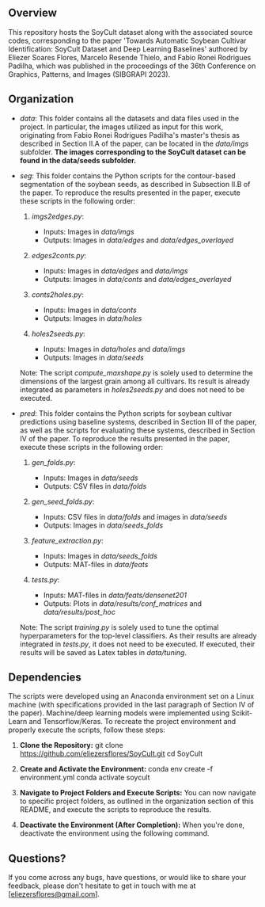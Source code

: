 ## Overview

This repository hosts the SoyCult dataset along with the associated source codes, corresponding to the paper 'Towards Automatic Soybean Cultivar Identification: SoyCult Dataset and Deep Learning Baselines' authored by Eliezer Soares Flores, Marcelo Resende Thielo, and Fabio Ronei Rodrigues Padilha, which was published in the proceedings of the 36th Conference on Graphics, Patterns, and Images (SIBGRAPI 2023).

## Organization

- *data*: This folder contains all the datasets and data files used in the project. In particular, the images utilized as input for this work, originating from Fabio Ronei Rodrigues Padilha's master's thesis as described in Section II.A of the paper, can be located in the *data/imgs* subfolder. **The images corresponding to the SoyCult dataset can be found in the data/seeds subfolder.**

- *seg*: This folder contains the Python scripts for the contour-based segmentation of the soybean seeds, as described in Subsection II.B of the paper. To reproduce the results presented in the paper, execute these scripts in the following order:

  1. *imgs2edges.py*:
     - Inputs: Images in *data/imgs*
     - Outputs: Images in *data/edges* and *data/edges_overlayed*

  2. *edges2conts.py*:
     - Inputs: Images in *data/edges* and *data/imgs*
     - Outputs: Images in *data/conts* and *data/edges_overlayed*

  3. *conts2holes.py*:
     - Inputs: Images in *data/conts*
     - Outputs: Images in *data/holes*

  4. *holes2seeds.py*:
     - Inputs: Images in *data/holes* and *data/imgs*
     - Outputs: Images in *data/seeds*

  Note: The script *compute_maxshape.py* is solely used to determine the dimensions of the largest grain among all cultivars. Its result is already integrated as parameters in *holes2seeds.py* and does not need to be executed.

- *pred*: This folder contains the Python scripts for soybean cultivar predictions using baseline systems, described in Section III of the paper, as well as the scripts for evaluating these systems, described in Section IV of the paper. To reproduce the results presented in the paper, execute these scripts in the following order:

  1. *gen_folds.py*:
     - Inputs: Images in *data/seeds*
     - Outputs: CSV files in *data/folds*
     
  2. *gen_seed_folds.py*:
     - Inputs: CSV files in *data/folds* and images in *data/seeds*
     - Outputs: Images in *data/seeds_folds*
     
  3. *feature_extraction.py*:
     - Inputs: Images in *data/seeds_folds*
     - Outputs: MAT-files in *data/feats*
          
  4. *tests.py*:
     - Inputs: MAT-files in *data/feats/densenet201*
     - Outputs: Plots in *data/results/conf_matrices* and *data/results/post_hoc*
     
  Note: The script *training.py* is solely used to tune the optimal hyperparameters for the top-level classifiers. As their results are already integrated in *tests.py*, it does not need to be executed. If executed, their results will be saved as Latex tables in *data/tuning*.
     
## Dependencies

The scripts were developed using an Anaconda environment set on a Linux machine (with specifications provided in the last paragraph of Section IV of the paper). Machine/deep learning models were implemented using Scikit-Learn and Tensorflow/Keras. To recreate the project environment and properly execute the scripts, follow these steps:

1. **Clone the Repository:**
   git clone https://github.com/eliezersflores/SoyCult.git
   cd SoyCult
   
2. **Create and Activate the Environment:**
   conda env create -f environment.yml
   conda activate soycult  
   
3. **Navigate to Project Folders and Execute Scripts:**
You can now navigate to specific project folders, as outlined in the organization section of this README, and execute the scripts to reproduce the results.

4. **Deactivate the Environment (After Completion):**
When you're done, deactivate the environment using the following command.

## Questions?

If you come across any bugs, have questions, or would like to share your feedback, please don't hesitate to get in touch with me at [eliezersflores@gmail.com].

